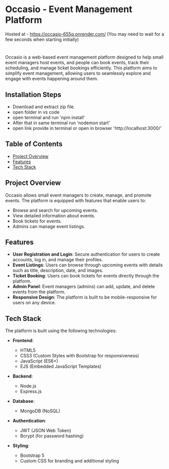 # Occasio - Event Management Platform
Hosted at - https://occasio-655q.onrender.com/ (You may need to wait for a few seconds when starting initially)

#
Occasio is a web-based event management platform designed to help small event managers host events, and people can book events, track their scheduling, and manage ticket bookings efficiently. This platform aims to simplify event management, allowing users to seamlessly explore and engage with events happening around them.

## Installation Steps
-  Download and extract zip file.
-  open folder in vs code
-  open terminal and run 'npm install'
-  After that in same terminal run 'nodemon start'
-  open link provide in terminal or open in browser 'http://localhost:3000/'

## Table of Contents

- [Project Overview](#project-overview)
- [Features](#features)
- [Tech Stack](#tech-stack)

## Project Overview

Occasio allows small event managers to create, manage, and promote events. The platform is equipped with features that enable users to:

- Browse and search for upcoming events.
- View detailed information about events.
- Book tickets for events.
- Admins can manage event listings.

## Features

- **User Registration and Login**: Secure authentication for users to create accounts, log in, and manage their profiles.
- **Event Listings**: Users can browse through upcoming events with details such as title, description, date, and images.
- **Ticket Booking**: Users can book tickets for events directly through the platform.
- **Admin Panel**: Event managers (admins) can add, update, and delete events from the platform.
- **Responsive Design**: The platform is built to be mobile-responsive for users on any device.
  
## Tech Stack

The platform is built using the following technologies:

- **Frontend**:
  - HTML5
  - CSS3 (Custom Styles with Bootstrap for responsiveness)
  - JavaScript (ES6+)
  - EJS (Embedded JavaScript Templates)
  
- **Backend**:
  - Node.js
  - Express.js
  
- **Database**:
  - MongoDB (NoSQL)

- **Authentication**:
  - JWT (JSON Web Token)
  - Bcrypt (for password hashing)

- **Styling**:
  - Bootstrap 5
  - Custom CSS for branding and additional styling
